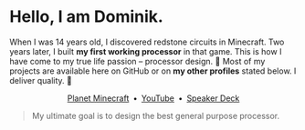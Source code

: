 # Hello, I am Dominik.

When I was 14 years old, I discovered redstone circuits in Minecraft. Two years later, I built **my first working processor** in that game. This is how I have come to my true life passion – processor design. :purple_heart: Most of my projects are available here on GitHub or on **my other profiles** stated below. I deliver quality. :gem:

<p align="center">
  <a href="https://www.planetminecraft.com/member/dominiksalvet">Planet Minecraft</a>&ensp;•&ensp;<a href="https://www.youtube.com/channel/UCYzXppB62dDM0Shg_tWSPfw">YouTube</a>&ensp;•&ensp;<a href="https://speakerdeck.com/dominiksalvet">Speaker Deck</a>
</p>

> My ultimate goal is to design the best general purpose processor.
